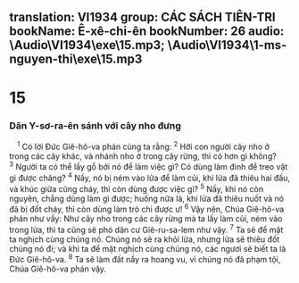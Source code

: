 translation: VI1934
group: CÁC SÁCH TIÊN-TRI
bookName: Ê-xê-chi-ên 
bookNumber: 26
audio: \Audio\VI1934\exe\15.mp3; \Audio\VI1934\1-ms-nguyen-thi\exe\15.mp3
-------

<div class="title"><h1>15</h1><h3>Dân Y-sơ-ra-ên sánh với cây nho đưng</h3></div>
<span class="verse exe_15_1"> <sup>1</sup> Có lời Đức Giê-hô-va phán cùng ta rằng: </span>
<span class="verse exe_15_2"><sup>2</sup> Hỡi con người cây nho ở trong các cây khác, và nhánh nho ở trong cây rừng, thì có hơn gì không? </span>
<span class="verse exe_15_3"><sup>3</sup> Người ta có thể lấy gỗ bởi nó để làm việc gì? Có dùng làm đinh để treo vật gì được chăng? </span>
<span class="verse exe_15_4"><sup>4</sup> Nầy, nó bị ném vào lửa để làm củi, khi lửa đã thiêu hai đầu, và khúc giữa cũng cháy, thì còn dùng được việc gì? </span>
<span class="verse exe_15_5"><sup>5</sup> Nầy, khi nó còn nguyên, chẳng dùng làm gì được; huống nữa là, khi lửa đã thiêu nuốt và nó đã bị đốt cháy, thì còn dùng làm trò chi được ư! </span>
<span class="verse exe_15_6"><sup>6</sup> Vậy nên, Chúa Giê-hô-va phán như vầy: Như cây nho trong các cây rừng mà ta lấy làm củi, ném vào trong lửa, thì ta cũng sẽ phó dân cư Giê-ru-sa-lem như vậy. </span>
<span class="verse exe_15_7"><sup>7</sup> Ta sẽ để mặt ta nghịch cùng chúng nó. Chúng nó sẽ ra khỏi lửa, nhưng lửa sẽ thiêu đốt chúng nó đi; và khi ta để mặt nghịch cùng chúng nó, các ngươi sẽ biết ta là Đức Giê-hô-va. </span>
<span class="verse exe_15_8"><sup>8</sup> Ta sẽ làm đất nầy ra hoang vu, vì chúng nó đã phạm tội, Chúa Giê-hô-va phán vậy. <br/></span>
